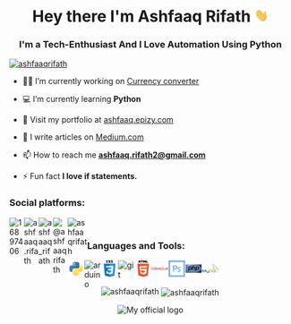 <h1 align="center">Hey there I'm Ashfaaq Rifath <img src="https://raw.githubusercontent.com/ABSphreak/ABSphreak/master/gifs/Hi.gif" width="25px"> </h1>
<h3 align="center">I'm a Tech-Enthusiast And I Love Automation Using Python</h3>

<p align="left"> <a href="https://github.com/ryo-ma/github-profile-trophy"><img src="https://github-profile-trophy.vercel.app/?username=ashfaaqrifath&show_icons=true&theme=radical" alt="ashfaaqrifath" /></a> </p>

- 👨‍💻 I’m currently working on [Currency converter](https://github.com/ashfaaqrfth/Currency-converter)

- 💻 I’m currently learning **Python**

- 🙋 Visit my portfolio at [ ashfaaq.epizy.com](https://ashfaaq.epizy.com/)

- 📝 I write articles on [ Medium.com](https://ashfaaqrifath.medium.com/)

- 📫 How to reach me **ashfaaq.rifath2@gmail.com**

- ⚡ Fun fact **I love if statements.**

<h3 align="left">Social platforms:</h3>
<p align="left">
<a href="https://stackoverflow.com/users/16897406" target="blank"><img align="left" src="https://raw.githubusercontent.com/rahuldkjain/github-profile-readme-generator/master/src/images/icons/Social/stack-overflow.svg" alt="16897406" width="26px" /></a>
  
<a href="https://fb.com/ashfaaq.rifath" target="blank"><img align="left" src="https://raw.githubusercontent.com/rahuldkjain/github-profile-readme-generator/master/src/images/icons/Social/facebook.svg" alt="ashfaaq.rifath" width="26px" /></a>
  
<a href="https://instagram.com/ashfaaq_rifath" target="blank"><img align="left" src="https://raw.githubusercontent.com/rahuldkjain/github-profile-readme-generator/master/src/images/icons/Social/instagram.svg" alt="ashfaaq_rifath" width="26px" /></a>
  
<a href="https://medium.com/@ashfaaqrifath" target="blank"><img align="left" src="https://raw.githubusercontent.com/rahuldkjain/github-profile-readme-generator/master/src/images/icons/Social/medium.svg" alt="@ashfaaqrifath" width="26px" /></a>
  
<a href="https://auth.geeksforgeeks.org/user/ashfaaqrifath" target="blank"><img align="left" src="https://raw.githubusercontent.com/rahuldkjain/github-profile-readme-generator/master/src/images/icons/Social/geeks-for-geeks.svg" alt="ashfaaqrifath" width="35px" /></a>
</p>

<br/>

<h3 align="left">Languages and Tools:</h3>

<p align="left"> <a href="https://www.python.org" target="_blank" rel="noreferrer"> <img align="left" src="https://raw.githubusercontent.com/devicons/devicon/master/icons/python/python-original.svg" alt="python" width="30px"> </a> <a href="https://www.arduino.cc/" target="_blank" rel="noreferrer"> <img align="left" src="https://cdn.worldvectorlogo.com/logos/arduino-1.svg" alt="arduino" width="30px"/> </a> <a href="https://www.w3schools.com/css/" target="_blank" rel="noreferrer"> <img align="left"  src="https://raw.githubusercontent.com/devicons/devicon/master/icons/css3/css3-original-wordmark.svg" alt="css3" width="30px"/> </a> <a href="https://git-scm.com/" target="_blank" rel="noreferrer"> <img align="left" src="https://www.vectorlogo.zone/logos/git-scm/git-scm-icon.svg" alt="git" width="30px"/> <a href="https://www.mysql.com/" target="_blank" rel="noreferrer"> <img src="https://raw.githubusercontent.com/devicons/devicon/master/icons/mysql/mysql-original-wordmark.svg" alt="mysql" width="30px"/> </a> <a href="https://www.w3.org/html/" target="_blank" rel="noreferrer"> <img align="left" src="https://raw.githubusercontent.com/devicons/devicon/master/icons/html5/html5-original-wordmark.svg" alt="html5" width="30px"/> </a> <a href="https://www.oracle.com/" target="_blank" rel="noreferrer"> <img align="left"  src="https://raw.githubusercontent.com/devicons/devicon/master/icons/oracle/oracle-original.svg" alt="oracle" width="30px"/> </a> <a href="https://www.photoshop.com/en" target="_blank" rel="noreferrer"> <img align="left" src="https://raw.githubusercontent.com/devicons/devicon/master/icons/photoshop/photoshop-line.svg" alt="photoshop" width="30px"/> </a> <a href="https://www.php.net" target="_blank" rel="noreferrer"> <img align="left" src="https://raw.githubusercontent.com/devicons/devicon/master/icons/php/php-original.svg" alt="php" width="30px"/> </a> </p>

<p><img align="left" src="https://github-readme-stats.vercel.app/api/top-langs?username=ashfaaqrifath&show_icons=true&locale=en&layout=compact&theme=radical" alt="ashfaaqrifath" /></p>

<p>&nbsp;<img align="center" src="https://github-readme-stats.vercel.app/api?username=ashfaaqrifath&show_icons=true&theme=radical" alt="ashfaaqrifath" /></p>

<center><img src="https://ashfaaqrifath.github.io/aq%20logo.jpg" alt="My official logo"></center>
